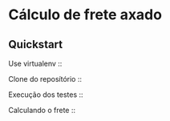 Cálculo de frete axado
======================


Quickstart
---------------

Use virtualenv ::


Clone do reposítório ::


Execução dos testes ::


Calculando o frete ::